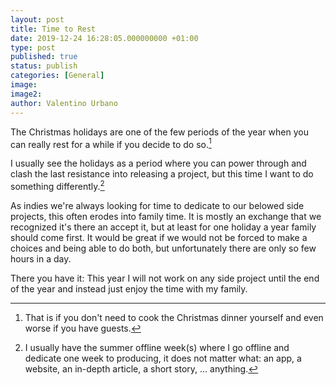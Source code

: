 ```yaml
---
layout: post
title: Time to Rest
date: 2019-12-24 16:28:05.000000000 +01:00
type: post
published: true
status: publish
categories: [General]
image:
image2:
author: Valentino Urbano
---
```



The Christmas holidays are one of the few periods of the year when you can really rest for a while if you decide to do so.[^1] 

I usually see the holidays as a period where you can power through and clash the last resistance into releasing a project, but this time I want to do something differently.[^2]

As indies we're always looking for time to dedicate to our belowed side projects, this often erodes into family time. It is mostly an exchange that we recognized it's there an accept it, but at least for one holiday a year family should come first. It would be great if we would not be forced to make a choices and being able to do both, but unfortunately there are only so few hours in a day.

There you have it:
This year I will not work on any side project until the end of the year and instead just enjoy the time with my family.

[^1]: That is if you don't need to cook the Christmas dinner yourself and even worse if you have guests.
[^2]: I usually have the summer offline week(s) where I go offline and dedicate one week to producing, it does not matter what: an app, a website, an in-depth article, a short story, ... anything.

<!--It would be nice if I could go back to Italy to see the rest of my family as well, but it was not possible this year.-->


